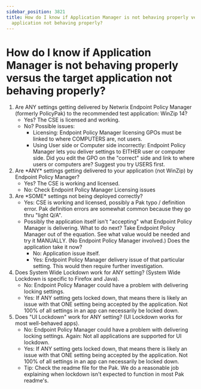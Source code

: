 ```yaml
---
sidebar_position: 3821
title: How do I know if Application Manager is not behaving properly versus the target
  application not behaving properly?
---
```


# How do I know if Application Manager is not behaving properly versus the target application not behaving properly?

1. Are ANY settings getting delivered by Netwrix Endpoint Policy Manager (formerly PolicyPak) to the recommended test application: WinZip 14?
   * Yes? The CSE is licensed and working.
   * No? Possible issues:
     * Licensing: Endpoint Policy Manager licensing GPOs must be linked to where COMPUTERS are, not users.
     * Using User side or Computer side incorrectly: Endpoint Policy Manager lets you deliver settings to EITHER user or computer side. Did you edit the GPO on the "correct" side and link to where users or computers are? Suggest you try USERS first.
2. Are \*ANY\* settings getting delivered to your application (not WinZip) by Endpoint Policy Manager?
   * Yes? The CSE is working and licensed.
   * No: Check Endpoint Policy Manager Licensing issues
3. Are \*SOME\* settings not being deployed correctly?
   * Yes: CSE is working and licensed, possibly a Pak typo / definition error. Pak definition errors are somewhat common because they go thru "light Q/A".
   * Possibly the application itself isn't "accepting" what Endpoint Policy Manager is delivering. What to do next? Take Endpoint Policy Manager out of the equation. See what value would be needed and try it MANUALLY. (No Endpoint Policy Manager involved.) Does the application take it now?
     * No: Application issue itself.
     * Yes: Endpoint Policy Manager delivery issue of that particular setting. This would then require further investigation.
4. Does System Wide Lockdown work for ANY setting? (System Wide Lockdown is specific to Firefox and Java).
   * No: Endpoint Policy Manager could have a problem with delivering locking settings.
   * Yes: If ANY setting gets locked down, that means there is likely an issue with that ONE setting being accepted by the application. Not 100% of all settings in an app can necessarily be locked down.
5. Does "UI Lockdown" work for ANY setting? (UI Lockdown works for most well-behaved apps).
   * No: Endpoint Policy Manager could have a problem with delivering locking settings. Again: Not all applications are supported for UI lockdown.
   * Yes: If ANY setting gets locked down, that means there is likely an issue with that ONE setting being accepted by the application. Not 100% of all settings in an app can necessarily be locked down.
   * Tip: Check the readme file for the Pak. We do a reasonable job explaining when lockdown isn't expected to function in most Pak readme's.